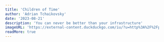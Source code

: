 ```yaml
---
title: 'Children of Time'
author: 'Adrian Tchaikovsky'
date: '2023-08-21'
description: 'You can never be better than your infrastructure'
imageURL: 'https://external-content.duckduckgo.com/iu/?u=http%3A%2F%2Fprodimage.images-bn.com%2Fpimages%2F9781447273301_p0_v2_s1200x630.jpg&f=1&nofb=1&ipt=c7fce8008fdd34cf8abcf15d879b4a7163d6a2ab759671d9468d09b7a760e645&ipo=images'
readMore: true
---
```

